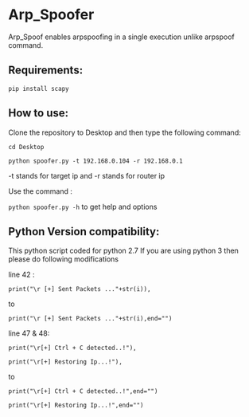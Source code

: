 # Arp_Spoofer
Arp_Spoof enables arpspoofing in a single execution unlike arpspoof command.

Requirements:
---
`pip install scapy`

How to use: 
---

Clone the repository to Desktop and then type the following command:

`cd Desktop`

`python spoofer.py -t 192.168.0.104 -r 192.168.0.1`

-t stands for target ip and -r stands for router ip 

Use the command :

`python spoofer.py -h`
to get help and options

Python Version compatibility:
---
This python script coded for python 2.7 
If you are using python 3 then please do following modifications

line 42 :

```print("\r [+] Sent Packets ..."+str(i)), ```

to

```print("\r [+] Sent Packets ..."+str(i),end="")```


line 47 & 48:

```print("\r[+] Ctrl + C detected..!"), ```

```print("\r[+] Restoring Ip...!"), ```

to

```print("\r[+] Ctrl + C detected..!",end="")```

```print("\r[+] Restoring Ip...!",end="")```
